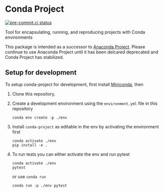 # Conda Project

[![pre-commit.ci status](https://results.pre-commit.ci/badge/github/conda-incubator/conda-project/main.svg)](https://results.pre-commit.ci/latest/github/conda-incubator/conda-project/main)

Tool for encapsulating, running, and reproducing projects with Conda environments

This package is intended as a successor to [Anaconda Project](https://github.com/Anaconda-Platform/anaconda-project).
Please continue to use Anaconda Project until it has been delcared deprecated and Conda Project has
stabilized.

## Setup for development

To setup conda-project for development, first install [Miniconda](https://docs.conda.io/en/latest/miniconda.html),
then

1. Clone this repository.
1. Create a development environment using the `environment.yml` file in this repository
    ```
    conda env create -p ./env
1. Install `conda-project` as editable in the env by activating the environment first
    ```
    conda activate ./env
    pip install -e .
    ```
1. To run tests you can either activate the env and run pytest
    ```
    conda activate ./env
    pytest
    ```

    or use `conda run`

    ```
    conda run -p ./env pytest
    ```
